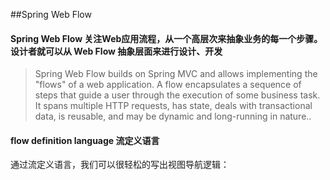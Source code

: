 ##Spring Web Flow
#### Spring Web Flow 关注Web应用流程，从一个高层次来抽象业务的每一个步骤。设计者就可以从 Web Flow 抽象层面来进行设计、开发
> Spring Web Flow builds on Spring MVC and allows implementing the "flows" of a web application. A 
> flow encapsulates a sequence of steps that guide a user through the execution of some business 
> task. It spans multiple HTTP requests, has state, deals with transactional data, is reusable, and 
> may be dynamic and long-running in nature..


#### flow definition language 流定义语言
通过流定义语言，我们可以很轻松的写出视图导航逻辑：
